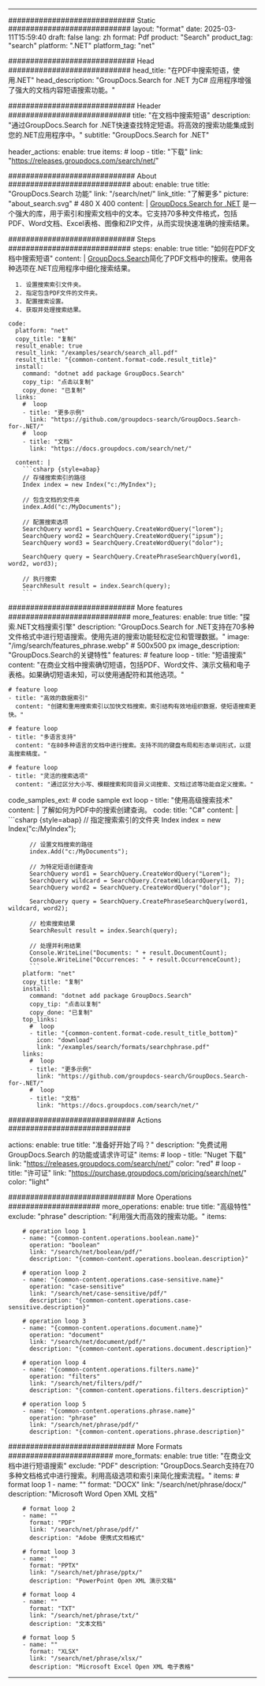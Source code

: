 
---
############################# Static ############################
layout: "format"
date:  2025-03-11T15:59:40
draft: false
lang: zh
format: Pdf
product: "Search"
product_tag: "search"
platform: ".NET"
platform_tag: "net"

############################# Head ############################
head_title: "在PDF中搜索短语，使用.NET"
head_description: "GroupDocs.Search for .NET 为C# 应用程序增强了强大的文档内容短语搜索功能。"

############################# Header ############################
title: "在文档中搜索短语" 
description: "通过GroupDocs.Search for .NET快速查找特定短语。将高效的搜索功能集成到您的.NET应用程序中。"
subtitle: "GroupDocs.Search for .NET" 

header_actions:
  enable: true
  items:
    #  loop
    - title: "下载"
      link: "https://releases.groupdocs.com/search/net/"
      
############################# About ############################
about:
    enable: true
    title: "GroupDocs.Search 功能"
    link: "/search/net/"
    link_title: "了解更多"
    picture: "about_search.svg" # 480 X 400
    content: |
       [GroupDocs.Search for .NET](/search/net/) 是一个强大的库，用于索引和搜索文档中的文本。它支持70多种文件格式，包括PDF、Word文档、Excel表格、图像和ZIP文件，从而实现快速准确的搜索结果。

############################# Steps ############################
steps:
    enable: true
    title: "如何在PDF文档中搜索短语"
    content: |
      [GroupDocs.Search](/search/net/)简化了PDF文档中的搜索。使用各种选项在.NET应用程序中细化搜索结果。
      
      1. 设置搜索索引文件夹。
      2. 指定包含PDF文件的文件夹。
      3. 配置搜索设置。
      4. 获取并处理搜索结果。
   
    code:
      platform: "net"
      copy_title: "复制"
      result_enable: true
      result_link: "/examples/search/search_all.pdf"
      result_title: "{common-content.format-code.result_title}"
      install:
        command: "dotnet add package GroupDocs.Search"
        copy_tip: "点击以复制"
        copy_done: "已复制"
      links:
        #  loop
        - title: "更多示例"
          link: "https://github.com/groupdocs-search/GroupDocs.Search-for-.NET/"
        #  loop
        - title: "文档"
          link: "https://docs.groupdocs.com/search/net/"
          
      content: |
        ```csharp {style=abap}
        // 存储搜索索引的路径
        Index index = new Index("c:/MyIndex");

        // 包含文档的文件夹
        index.Add("c:/MyDocuments");

        // 配置搜索选项
        SearchQuery word1 = SearchQuery.CreateWordQuery("lorem");
        SearchQuery word2 = SearchQuery.CreateWordQuery("ipsum");
        SearchQuery word3 = SearchQuery.CreateWordQuery("dolor");

        SearchQuery query = SearchQuery.CreatePhraseSearchQuery(word1, word2, word3);

        // 执行搜索
        SearchResult result = index.Search(query);
        ```            

############################# More features ############################
more_features:
  enable: true
  title: "探索.NET文档搜索引擎"
  description: "GroupDocs.Search for .NET支持在70多种文件格式中进行短语搜索。使用先进的搜索功能轻松定位和管理数据。"
  image: "/img/search/features_phrase.webp" # 500x500 px
  image_description: "GroupDocs.Search的关键特性"
  features:
    # feature loop
    - title: "短语搜索"
      content: "在商业文档中搜索确切短语，包括PDF、Word文件、演示文稿和电子表格。如果确切短语未知，可以使用通配符和其他选项。"

    # feature loop
    - title: "高效的数据索引"
      content: "创建和重用搜索索引以加快文档搜索。索引结构有效地组织数据，使短语搜索更快。"

    # feature loop
    - title: "多语言支持"
      content: "在80多种语言的文档中进行搜索。支持不同的键盘布局和形态单词形式，以提高搜索精度。"

    # feature loop
    - title: "灵活的搜索选项"
      content: "通过区分大小写、模糊搜索和同音异义词搜索、文档过滤等功能自定义搜索。"
      
  code_samples_ext:
    # code sample ext loop
    - title: "使用高级搜索技术"
      content: |
        了解如何为PDF中的搜索创建查询。
      code:
        title: "C#"
        content: |
          ```csharp {style=abap}
          // 指定搜索索引的文件夹
          Index index = new Index("c:/MyIndex");
              
          // 设置文档搜索的路径
          index.Add("c:/MyDocuments");

          // 为特定短语创建查询
          SearchQuery word1 = SearchQuery.CreateWordQuery("Lorem");
          SearchQuery wildcard = SearchQuery.CreateWildcardQuery(1, 7);
          SearchQuery word2 = SearchQuery.CreateWordQuery("dolor");

          SearchQuery query = SearchQuery.CreatePhraseSearchQuery(word1, wildcard, word2);

          // 检索搜索结果
          SearchResult result = index.Search(query);
          
          // 处理并利用结果
          Console.WriteLine("Documents: " + result.DocumentCount);
          Console.WriteLine("Occurrences: " + result.OccurrenceCount);
          ```
        platform: "net"
        copy_title: "复制"
        install:
          command: "dotnet add package GroupDocs.Search"
          copy_tip: "点击以复制"
          copy_done: "已复制"
        top_links:
          #  loop
          - title: "{common-content.format-code.result_title_bottom}"
            icon: "download"
            link: "/examples/search/formats/searchphrase.pdf"
        links:
          #  loop
          - title: "更多示例"
            link: "https://github.com/groupdocs-search/GroupDocs.Search-for-.NET/"
          #  loop
          - title: "文档"
            link: "https://docs.groupdocs.com/search/net/"
            

            


############################# Actions ############################

actions:
  enable: true
  title: "准备好开始了吗？"
  description: "免费试用 GroupDocs.Search 的功能或请求许可证"
  items:
    #  loop
    - title: "Nuget 下载"
      link: "https://releases.groupdocs.com/search/net/"
      color: "red"
        #  loop
    - title: "许可证"
      link: "https://purchase.groupdocs.com/pricing/search/net/"
      color: "light"


############################# More Operations #####################
more_operations:
    enable: true
    title: "高级特性"
    exclude: "phrase"
    description: "利用强大而高效的搜索功能。"
    items: 
          
        # operation loop 1
        - name: "{common-content.operations.boolean.name}"
          operation: "boolean"
          link: "/search/net/boolean/pdf/"
          description: "{common-content.operations.boolean.description}"

        # operation loop 2
        - name: "{common-content.operations.case-sensitive.name}"
          operation: "case-sensitive"
          link: "/search/net/case-sensitive/pdf/"
          description: "{common-content.operations.case-sensitive.description}"

        # operation loop 3
        - name: "{common-content.operations.document.name}"
          operation: "document"
          link: "/search/net/document/pdf/"
          description: "{common-content.operations.document.description}"

        # operation loop 4
        - name: "{common-content.operations.filters.name}"
          operation: "filters"
          link: "/search/net/filters/pdf/"
          description: "{common-content.operations.filters.description}"

        # operation loop 5
        - name: "{common-content.operations.phrase.name}"
          operation: "phrase"
          link: "/search/net/phrase/pdf/"
          description: "{common-content.operations.phrase.description}"
          
        
          
############################# More Formats ########################
more_formats:
    enable: true
    title: "在商业文档中进行短语搜索"
    exclude: "PDF"
    description: "GroupDocs.Search支持在70多种文档格式中进行搜索。利用高级选项和索引来简化搜索流程。"
    items: 
        # format loop 1
        - name: ""
          format: "DOCX"
          link: "/search/net/phrase/docx/"
          description: "Microsoft Word Open XML 文档"
          
        # format loop 2
        - name: ""
          format: "PDF"
          link: "/search/net/phrase/pdf/"
          description: "Adobe 便携式文档格式"
          
        # format loop 3
        - name: ""
          format: "PPTX"
          link: "/search/net/phrase/pptx/"
          description: "PowerPoint Open XML 演示文稿"

        # format loop 4
        - name: ""
          format: "TXT"
          link: "/search/net/phrase/txt/"
          description: "文本文档"
          
        # format loop 5
        - name: ""
          format: "XLSX"
          link: "/search/net/phrase/xlsx/"
          description: "Microsoft Excel Open XML 电子表格"
  

---